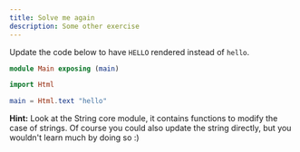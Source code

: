 ```yaml
---
title: Solve me again
description: Some other exercise
---
```


Update the code below to have `HELLO` rendered instead of `hello`.

```elm
module Main exposing (main)

import Html

main = Html.text "hello"
```

**Hint:** Look at the String core module, it contains functions to modify the case of strings. Of course you could also update the string directly, but you wouldn't learn much by doing so :)
